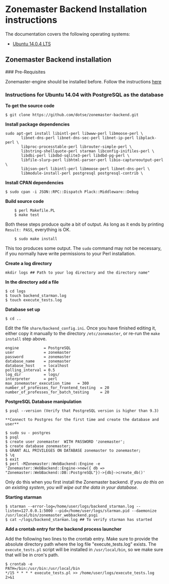 # Zonemaster Backend Installation instructions

The documentation covers the following operating systems:

 * [Ubuntu 14.0.4 LTS](#q1)

## Zonemaster Backend installation

### Pre-Requisites

Zonemaster-engine should be installed before. Follow the instructions
[here](https://github.com/dotse/zonemaster/blob/master/docs/documentation/installation.md)

### Instructions for Ubuntu 14.04 with PostgreSQL as the database 

**To get the source code**

    $ git clone https://github.com/dotse/zonemaster-backend.git

**Install package dependencies**

```
sudo apt-get install libintl-perl libwww-perl libmoose-perl \
       libnet-dns-perl libnet-dns-sec-perl libnet-ip-perl libplack-perl \
       libproc-processtable-perl librouter-simple-perl \
       libstring-shellquote-perl starman libconfig-inifiles-perl \
       libdbi-perl libdbd-sqlite3-perl libdbd-pg-perl \
       libfile-slurp-perl libhtml-parser-perl libio-captureoutput-perl \
       libjson-perl libintl-perl libmoose-perl libnet-dns-perl \
       libmodule-install-perl postgresql postgresql-contrib \
```
**Install CPAN dependencies**

```
$ sudo cpan -i JSON::RPC::Dispatch Plack::Middleware::Debug
```

**Build source code**
```
    $ perl Makefile.PL
    $ make test
```

Both these steps produce quite a bit of output. As long as it ends by printing `Result: PASS`, everything is OK.

```
    $ sudo make install
```

This too produces some output. The `sudo` command may not be necessary, if you normally have write permissions to your Perl installation.

**Create a log directory**
```
mkdir logs ## Path to your log directory and the directory name"
```
**In the directory add a file**
```
$ cd logs
$ touch backend_starman.log
$ touch execute_tests.log
```
**Database set up**
```
$ cd ..
```

Edit the file `share/backend_config.ini`. Once you have finished editing it,
either copy it manually to the directory `/etc/zonemaster`, or re-run the `make
install` step above.

```
engine           = PostgreSQL
user             = zonemaster
password         = zonemaster
database_name    = zonemaster
database_host    = localhost
polling_interval = 0.5
log_dir          = logs/
interpreter      = perl
max_zonemaster_execution_time   = 300
number_of_professes_for_frontend_testing  = 20
number_of_professes_for_batch_testing     = 20
```

**PostgreSQL Database manipulation**
```
$ psql --version (Verify that PostgreSQL version is higher than 9.3)

**Connect to Postgres for the first time and create the database and user**

$ sudo su - postgres
$ psql
$ create user zonemaster  WITH PASSWORD 'zonemaster';
$ create database zonemaster;
$ GRANT ALL PRIVILEGES ON DATABASE zonemaster to zonemaster;
$ \q
$ exit
$ perl -MZonemaster::WebBackend::Engine -e 'Zonemaster::WebBackend::Engine->new({ db => "Zonemaster::WebBackend::DB::PostgreSQL"})->{db}->create_db()'
```

Only do this when you first install the Zonemaster backend. _If you do this on an existing system, you will wipe out the data in your database_.

**Starting starman**
```
$ starman --error-log=/home/user/logs/backend_starman.log --listen=127.0.0.1:5000 --pid=/home/user/logs/starman.pid --daemonize /usr/local/bin/zonemaster_webbackend.psgi
$ cat ~/logs/backend_starman.log ## To verify starman has started
```
**Add a crontab entry for the backend process launcher**

Add the following two lines to the crontab entry. Make sure to provide the
absolute directory path where the log file "execute_tests.log" exists. The
`execute_tests.pl` script will be installed in `/usr/local/bin`, so we make
sure that will be in cron's path.

```
$ crontab -e
PATH=/bin:/usr/bin:/usr/local/bin
*/15 * * * * execute_tests.pl >> /home/user/logs/execute_tests.log 2>&1
```